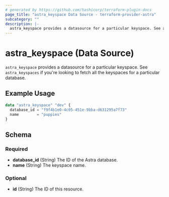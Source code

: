 ```yaml
---
# generated by https://github.com/hashicorp/terraform-plugin-docs
page_title: "astra_keyspace Data Source - terraform-provider-astra"
subcategory: ""
description: |-
  astra_keyspace provides a datasource for a particular keyspace. See astra_keyspaces if you're looking to fetch all the keyspaces for a particular database.
---
```


# astra_keyspace (Data Source)

`astra_keyspace` provides a datasource for a particular keyspace. See `astra_keyspaces` if you're looking to fetch all the keyspaces for a particular database.

## Example Usage

```terraform
data "astra_keyspace" "dev" {
  database_id = "f9f4b1e0-4c05-451e-9bba-d631295a7f73"
  name        = "puppies"
}
```

<!-- schema generated by tfplugindocs -->
## Schema

### Required

- **database_id** (String) The ID of the Astra database.
- **name** (String) The keyspace name.

### Optional

- **id** (String) The ID of this resource.


